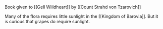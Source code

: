 Book given to [[Gell Wiildheart]] by [[Count Strahd von Tzarovich]]

Many of the flora requires little sunlight in the [[Kingdom of Barovia]]. But it is curious that grapes do require sunlight.